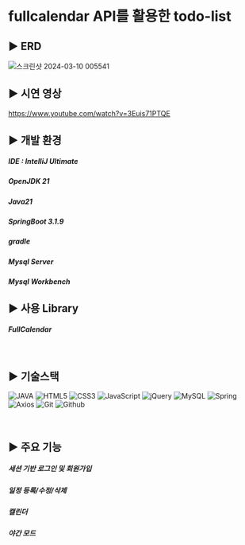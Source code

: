 # fullcalendar API를 활용한 todo-list

## ▶️ ERD
![스크린샷 2024-03-10 005541](https://github.com/98Woonho/todo-list/assets/145889732/2b6791eb-4b8c-4bbb-bcc7-f66c80eaf7c5)

## ▶️ 시연 영상
https://www.youtube.com/watch?v=3Euis71PTQE

## ▶️ 개발 환경
##### IDE : IntelliJ Ultimate
##### OpenJDK 21
##### Java21
##### SpringBoot 3.1.9
##### gradle
##### Mysql Server
##### Mysql Workbench

## ▶️ 사용 Library
##### FullCalendar

<br/>

## ▶️ 기술스택

![JAVA](https://img.shields.io/badge/Java-007396?style=for-the-badge&logo=Java&logoColor=white)
![HTML5](https://img.shields.io/badge/HTML5-E34F26?style=for-the-badge&logo=HTML5&logoColor=white)
![CSS3](https://img.shields.io/badge/css3-%231572B6.svg?style=for-the-badge&logo=css&logoColor=white)
![JavaScript](https://img.shields.io/badge/javascript-%23323330.svg?style=for-the-badge&logo=javascript&logoColor=%23F7DF1E)
![jQuery](https://img.shields.io/badge/jQuery-0769AD?style=for-the-badge&logo=jQuery&logoColor=white)
![MySQL](https://img.shields.io/badge/Mysql-4479A1?style=for-the-badge&logo=Mysql&logoColor=white)
![Spring](https://img.shields.io/badge/Spring-6DB33F?style=for-the-badge&logo=Spring&logoColor=white)
![Axios](https://img.shields.io/badge/Axios-5A29E4?style=for-the-badge&logo=Axios&logoColor=white)
![Git](https://img.shields.io/badge/Git-F05032?style=for-the-badge&logo=git&logoColor=white)
![Github](https://img.shields.io/badge/Github-181717?style=for-the-badge&logo=Github&logoColor=white)

<br/>

## ▶️ 주요 기능
##### 세션 기반 로그인 및 회원가입
##### 일정 등록/수정/삭제
##### 캘린더
##### 야간 모드
